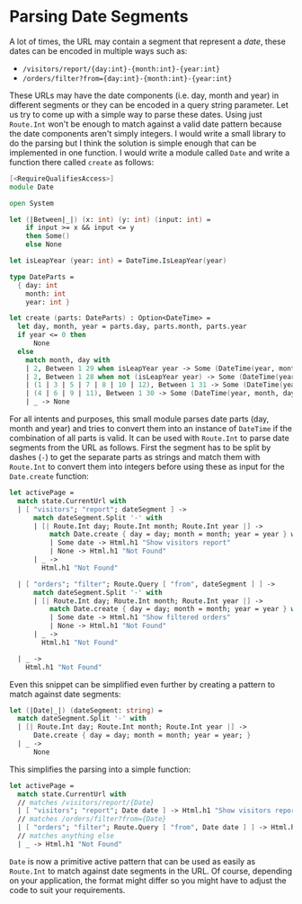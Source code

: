 # Parsing Date Segments

A lot of times, the URL may contain a segment that represent a *date*, these dates can be encoded in multiple ways such as:
 - `/visitors/report/{day:int}-{month:int}-{year:int}`
 - `/orders/filter?from={day:int}-{month:int}-{year:int}`

These URLs may have the date components (i.e. day, month and year) in different segments or they can be encoded in a query string parameter. Let us try to come up with a simple way to parse these dates. Using just `Route.Int` won't be enough to match against a valid date pattern because the date components aren't simply integers. I would write a small library to do the parsing but I think the solution is simple enough that can be implemented in one function. I would write a module called `Date` and write a function there called `create` as follows:
```fsharp
[<RequireQualifiesAccess>]
module Date

open System

let (|Between|_|) (x: int) (y: int) (input: int) =
    if input >= x && input <= y
    then Some()
    else None

let isLeapYear (year: int) = DateTime.IsLeapYear(year)

type DateParts =
  { day: int
    month: int
    year: int }

let create (parts: DateParts) : Option<DateTime> =
  let day, month, year = parts.day, parts.month, parts.year
  if year <= 0 then
      None
  else
    match month, day with
    | 2, Between 1 29 when isLeapYear year -> Some (DateTime(year, month, day))
    | 2, Between 1 28 when not (isLeapYear year) -> Some (DateTime(year, month, day))
    | (1 | 3 | 5 | 7 | 8 | 10 | 12), Between 1 31 -> Some (DateTime(year, month, day))
    | (4 | 6 | 9 | 11), Between 1 30 -> Some (DateTime(year, month, day))
    | _ -> None
```
For all intents and purposes, this small module parses date parts (day, month and year) and tries to convert them into an instance of `DateTime` if the combination of all parts is valid. It can be used with `Route.Int` to parse date segments from the URL as follows. First the segment has to be split by dashes (`-`) to get the separate parts as strings and match them with `Route.Int` to convert them into integers before using these as input for the `Date.create` function:
```fsharp
let activePage =
  match state.CurrentUrl with
  | [ "visitors"; "report"; dateSegment ] ->
      match dateSegment.Split '-' with
      | [| Route.Int day; Route.Int month; Route.Int year |] ->
          match Date.create { day = day; month = month; year = year } with
          | Some date -> Html.h1 "Show visitors report"
          | None -> Html.h1 "Not Found"
      | _ ->
        Html.h1 "Not Found"

  | [ "orders"; "filter"; Route.Query [ "from", dateSegment ] ] ->
      match dateSegment.Split '-' with
      | [| Route.Int day; Route.Int month; Route.Int year |] ->
          match Date.create { day = day; month = month; year = year } with
          | Some date -> Html.h1 "Show filtered orders"
          | None -> Html.h1 "Not Found"
      | _ ->
        Html.h1 "Not Found"

  | _ ->
    Html.h1 "Not Found"
```
Even this snippet can be simplified even further by creating a pattern to match against date segments:
```fsharp
let (|Date|_|) (dateSegment: string) =
  match dateSegment.Split '-' with
  | [| Route.Int day; Route.Int month; Route.Int year |] ->
      Date.create { day = day; month = month; year = year; }
  | _ ->
      None
```
This simplifies the parsing into a simple function:
```fsharp
let activePage =
  match state.CurrentUrl with
  // matches /visitors/report/{Date}
  | [ "visitors"; "report"; Date date ] -> Html.h1 "Show visitors report"
  // matches /orders/filter?from={Date}
  | [ "orders"; "filter"; Route.Query [ "from", Date date ] ] -> Html.h1 "Show filtered orders"
  // matches anything else
  | _ -> Html.h1 "Not Found"

```
`Date` is now a primitive active pattern that can be used as easily as `Route.Int` to match against date segments in the URL. Of course, depending on your application, the format might differ so you might have to adjust the code to suit your requirements.
